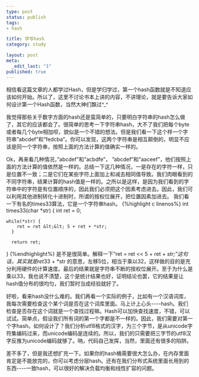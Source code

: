 ```yaml
--- 
type: post
status: publish
tags: 
- hash

title: 学写hash
category: study

layout: post
meta: 
  _edit_last: "1"
published: true
---
```

相信看这篇文章的人都学过Hash，但是学归学过，第一个hash函数就是不知道应该如何开始。所以了，这里不讨论书本上讲的内容，不讲理论，就是要告诉大家如何设计第一个Hash函数，当然大神们飘过^_^

我觉得那些关于数字方面的hash还是蛮简单的，只要明白字符串的hash怎么做了，其它的应该都会了。很简单的思考一下字符串hash，大不了我们把每个byte或者每几个byte相加呗，貌似是一个不错的想法。但是我们看一下这个样一个字符串”abcdef”和”fedcba”。你可以发现，这两个字符串是相互颠倒的，明显不应该是同一个字符串，按照上面的方法计算的值确实一样的。

Ok，再来看几种情况，”abcdef”和”acbdfe”， ”abcdef”和”aaceef”，他们按照上面的方法计算的值依然是一样的。总结一下这几种情况，一是存在的字符一样，只是位置不一致；二是它们在某些字符上面加上和减去相同值导致。我们肉眼看到的不同字符串，结果计算的hash值是一样的。之所以是这样，是因为我们看到的字符串中的字符是有位置顺序的，因此我们必须把这个因素考虑进去。因此，我们可以利用其他进制转化十进制时，所谓的按权位展开，把位置因素加进去。
我们看一下有名的times33算法，它是一个字符串hash。<!--split-->
{%highlight c linenos%}
int times33(char *str)
{
	int ret = 0;

	while(*str) {
	    ret = ret &lt;&lt; 5 + ret + *str;
      }

      return ret;
}
{%endhighlight%}
是不是很简单。解释一下”ret = ret &lt;&lt; 5 + ret + *str;”这句话，其实就是ret*33 + *str 的意思，左移5位，相当于乘以32，这样做的目的是充分利用硬件的计算速度。最后的结果就是字符串不断的按权位展开。至于为什么是乘以33，我也说不清楚，这个是统计结果也好，证明结论也罢，它的结果是让hash值分布的很均匀，我们暂时当成经验就好了。

好啦，看来hash没什么难的。我们再看一个实际的例子，比如有一个汉语词库，我每次需要检查这个某个词是否在这个词库里面。马上计上心头----hash。我们检查是否存在这个词就是一个查找过程嘛。Hash可以加快查找速度，不错，可以试试。简单点，假设我们所有词的第一个字都是不一样的。因此，我们需要对第一个字hash。如何设计了？我们分析utf8格式的汉字，为三个字节，是从unicode字符集编码过来，而unicode编码是连续的。所以，我们的只需要把三字节的utf8汉字反推为unicode编码就够了。呐，代码自己发挥，当然，里面还有很多的陷阱。

差不多了，但是我还想扩充一下。如果你的hash桶需要很大怎么办，在内存里面肯定是不能放完的，你可以考虑分层hash。还有在我们分布式系统里面长用到的东西----一致hash，可以很好的解决负载均衡和线性扩容的问题。
